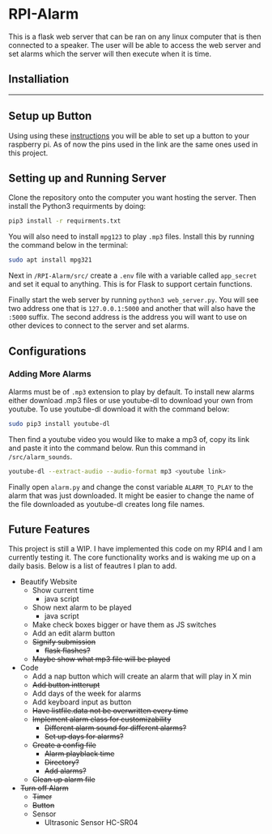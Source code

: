 # RPI-Alarm
This is a flask web server that can be ran on any linux computer that is then connected to a speaker. The user will be able to access the web server and set alarms which the server will then execute when it is time.

## Installiation 
---
## Setup up Button
Using using these [instructions](https://raspberrypihq.com/use-a-push-button-with-raspberry-pi-gpio/) you will be able to set up a button to your raspberry pi. As of now the pins used in the link are the same ones used in this project.

## Setting up and Running Server
Clone the repository onto the computer you want hosting the server. Then install the Python3 requirments by doing:

```bash
pip3 install -r requirments.txt
```

You will also need to install `mpg123` to play `.mp3` files. Install this by running the command below in the terminal:

```bash
sudo apt install mpg321
```

Next in `/RPI-Alarm/src/` create a `.env` file with a variable called `app_secret` and set it equal to anything. This is for Flask to support certain functions.

Finally start the web server by running `python3 web_server.py`. You will see two address one that is `127.0.0.1:5000` and another that will also have the `:5000` suffix. The second address is the address you will want to use on other devices to connect to the server and set alarms.

## Configurations

### Adding More Alarms

Alarms must be of `.mp3` extension to play by default. To install new alarms either download .mp3 files or use youtube-dl to download your own from youtube. To use youtube-dl download it with the command below:

```bash
sudo pip3 install youtube-dl
```

Then find a youtube video you would like to make a mp3 of, copy its link and paste it into the command below. Run this command in `/src/alarm_sounds`.

```bash
youtube-dl --extract-audio --audio-format mp3 <youtube link>
```
Finally open `alarm.py` and change the const variable `ALARM_TO_PLAY` to the alarm that was just downloaded. It might be easier to change the name of the file downloaded as youtube-dl creates long file names.

## Future Features

This project is still a WIP. I have implemented this code on my RPI4 and I am currently testing it. The core functionality works and is waking me up on a daily basis. Below is a list of feautres I plan to add.

- Beautify Website
    - Show current time
        - java script
    - Show next alarm to be played
        - java script
    - Make check boxes bigger or have them as JS switches
    - Add an edit alarm button
    - ~~Signify submission~~
        - ~~flask flashes?~~
    - ~~Maybe show what mp3 file will be played~~
- Code
    - Add a nap button which will create an alarm that will play in X min
    - ~~Add button intterupt~~
    - Add days of the week for alarms
    - Add keyboard input as button 
    - ~~Have listfile.data not be overwritten every time~~
    - ~~Implement alarm class for customizability~~
        - ~~Different alarm sound for different alarms?~~
        - ~~Set up days for alarms?~~
    - ~~Create a config file~~ 
        - ~~Alarm playblack time~~
        - ~~Directory?~~
        - ~~Add alarms?~~
    - ~~Clean up alarm file~~
- ~~Turn off Alarm~~
    - ~~Timer~~
    - ~~Button~~
    - Sensor
        - Ultrasonic Sensor HC-SR04
    



